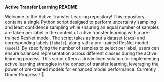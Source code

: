 **Active Transfer Learning README**

Welcome to the Active Transfer Learning repository! This repository contains a single Python script designed to perform uncertainty sampling and least confidence sampling while ensuring an equal number of samples are taken per label in the context of active transfer learning with a pre-trained ResNet model. The script takes as input a dataset (`data`) and corresponding labels (`labels`), along with a pre-trained ResNet model (`model`). By specifying the number of samples to select per label, users can ensure balanced representation across different classes during the active learning process. This script offers a streamlined solution for implementing active learning strategies in the context of transfer learning, leveraging the power of pre-trained models for enhanced model performance. Currently Under Progress!! 🚀

